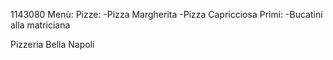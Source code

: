 1143080
Menù:
Pizze:
-Pizza Margherita
-Pizza Capricciosa
Primi:
-Bucatini alla matriciana

Pizzeria Bella Napoli